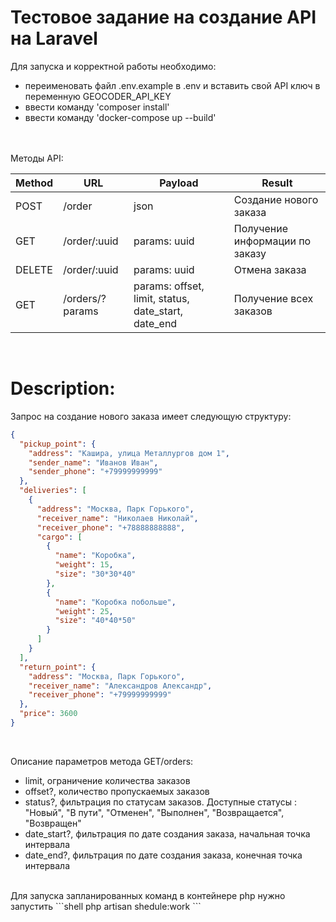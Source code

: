 # Тестовое задание на создание API на Laravel

Для запуска и корректной работы необходимо:
- переименовать файл .env.example в .env и вставить свой API ключ в переменную GEOCODER_API_KEY
- ввести команду 'composer install'
- ввести команду 'docker-compose up --build'
<br />
<br />
Методы API:

| Method  | URL             | Payload                                             | Result                       |
|---------|-----------------|-----------------------------------------------------|------------------------------|
| POST| /order          | json                                                | Создание нового заказа       |
| GET | /order/:uuid    | params: uuid                                        | Получение информации по заказу |
| DELETE | /order/:uuid    | params: uuid                                        | Отмена заказа                |
| GET| /orders/?params | params: offset, limit, status, date_start, date_end | Получение всех заказов       |

<br />

# Description:
 Запрос на создание нового заказа имеет следующую структуру:
```json
{
  "pickup_point": {
    "address": "Кашира, улица Металлургов дом 1",
    "sender_name": "Иванов Иван",
    "sender_phone": "+79999999999"
  },
  "deliveries": [
    {
      "address": "Москва, Парк Горького",
      "receiver_name": "Николаев Николай",
      "receiver_phone": "+78888888888",
      "cargo": [
        {
          "name": "Коробка",
          "weight": 15,
          "size": "30*30*40"
        },
        {
          "name": "Коробка побольше",
          "weight": 25,
          "size": "40*40*50"
        }
      ]
    }
  ],
  "return_point": {
    "address": "Москва, Парк Горького",
    "receiver_name": "Александров Александр",
    "receiver_phone": "+79999999999"
  },
  "price": 3600
}
```

<br />

Описание параметров метода GET/orders:
- limit, ограничение количества заказов
- offset?, количество пропускаемых заказов
- status?, фильтрация по статусам заказов. Доступные статусы : "Новый", "В пути", "Отменен", "Выполнен", "Возвращается", "Возвращен"
- date_start?, фильтрация по дате создания заказа, начальная точка интервала
- date_end?, фильтрация по дате создания заказа, конечная точка интервала
  <br />
<br />
Для запуска запланированных команд в контейнере php нужно запустить
```shell
php artisan shedule:work
```
